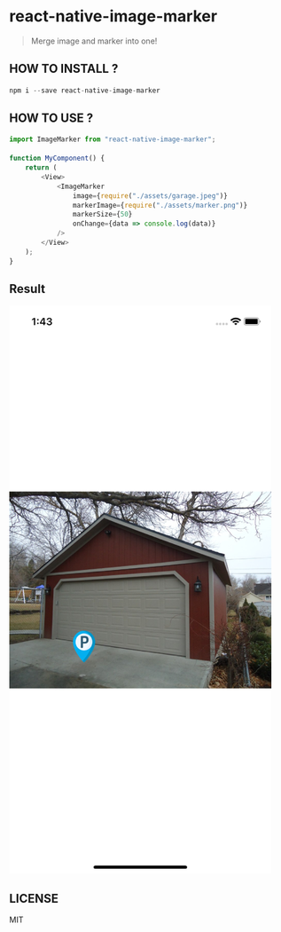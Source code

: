 # react-native-image-marker

> Merge image and marker into one!

## HOW TO INSTALL ?

```javascript
npm i --save react-native-image-marker
```

## HOW TO USE ?

```javascript
import ImageMarker from "react-native-image-marker";

function MyComponent() {
	return (
		<View>
			<ImageMarker
				image={require("./assets/garage.jpeg")}
				markerImage={require("./assets/marker.png")}
				markerSize={50}
				onChange={data => console.log(data)}
			/>
		</View>
	);
}
```

## Result

![Simulator Screen Shot](simulator-screen-shot.png)

## LICENSE

MIT
